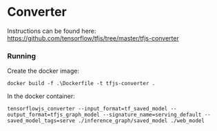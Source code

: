 # Converter

Instructions can be found here: https://github.com/tensorflow/tfjs/tree/master/tfjs-converter

### Running

Create the docker image:

```
docker build -f .\Dockerfile -t tfjs-converter .
```

In the docker container:

```
tensorflowjs_converter --input_format=tf_saved_model --output_format=tfjs_graph_model --signature_name=serving_default --saved_model_tags=serve ./inference_graph/saved_model ./web_model
```